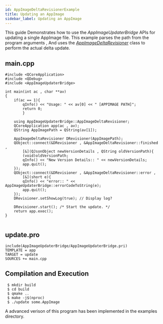 ```yaml
---
id: AppImageDeltaRevisionerExample
title: Updating an AppImage
sidebar_label: Updating an AppImage
---
```


This guide Demonstrates how to use the *AppImageUpdaterBridge* APIs for updating a single AppImage file.
This example parses the path from the program arguments , And uses the *[AppImageDeltaRevisioner](ClassAppImageDeltaRevisioner.html)* class to perform the actual delta update.

## main.cpp

```
#include <QCoreApplication>
#include <QDebug>
#include <AppImageUpdaterBridge>

int main(int ac , char **av)
{
	if(ac == 1){
		qInfo() << "Usage: " << av[0] << " [APPIMAGE PATH]";
		return 0;	
        }
	
	using AppImageUpdaterBridge::AppImageDeltaRevisioner;
	QCoreApplication app(ac , av);
 	QString AppImagePath = QString(av[1]);

	AppImageDeltaRevisioner DRevisioner(AppImagePath);
	QObject::connect(&DRevisioner , &AppImageDeltaRevisioner::finished ,
        [&](QJsonObject newVersionDetails , QString oldVersionPath){
		(void)oldVersionPath;
		qInfo() << "New Version Details:: " << newVersionDetails;
		app.quit();
	});
	QObject::connect(&DRevisioner , &AppImageDeltaRevisioner::error ,
        [&](short e){
		qInfo() << "error:: " << AppImageUpdaterBridge::errorCodeToString(e);
		app.quit();
	});
	DRevisioner.setShowLog(true); // Display log?
	
	DRevisioner.start(); /* Start the update. */
	return app.exec();
}
 
```

## update.pro

```
include(AppImageUpdaterBridge/AppImageUpdaterBridge.pri)
TEMPLATE = app
TARGET = update
SOURCES += main.cpp
```

## Compilation and Execution

```
 $ mkdir build
 $ cd build
 $ qmake ..
 $ make -j$(nproc)
 $ ./update some.AppImage
```

A advanced verison of this program has been implemented in the examples directory.
